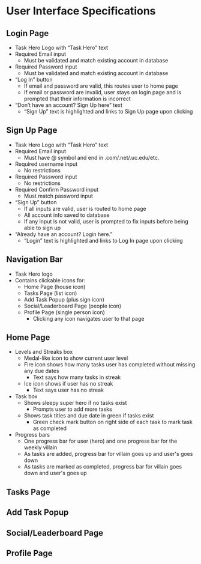 # User Interface Specifications
## Login Page
* Task Hero Logo with “Task Hero” text
* Required Email input
  * Must be validated and match existing account in database
* Required Password input
  * Must be validated and match existing account in database
* “Log In” button
  * If email and password are valid, this routes user to home page
  * If email or password are invalid, user stays on login page and is prompted that their information is incorrect
* “Don’t have an account? Sign Up here” text
  * “Sign Up” text is highlighted and links to Sign Up page upon clicking
## Sign Up Page
* Task Hero Logo with “Task Hero” text
* Required Email input
  * Must have @ symbol and end in .com/.net/.uc.edu/etc.
* Required username input
  * No restrictions
* Required Password input
  * No restrictions
* Required Confirm Password input
  * Must match password input
* “Sign Up” button
  * If all inputs are valid, user is routed to home page
  * All account info saved to database
  * If any input is not valid, user is prompted to fix inputs before being able to sign up
* “Already have an account? Login here.”
  * “Login” text is highlighted and links to Log In page upon clicking
## Navigation Bar
* Task Hero logo
* Contains clickable icons for:
  * Home Page (house icon)
  * Tasks Page (list icon)
  * Add Task Popup (plus sign icon)
  * Social/Leaderboard Page (people icon)
  * Profile Page (single person icon)
    * Clicking any icon navigates user to that page
## Home Page
* Levels and Streaks box
  * Medal-like icon to show current user level
  * Fire icon shows how many tasks user has completed without missing any due dates
    * Text says how many tasks in streak
  * Ice icon shows if user has no streak
    * Text says user has no streak
* Task box
  * Shows sleepy super hero if no tasks exist
    * Prompts user to add more tasks
  * Shows task titles and due date in green if tasks exist
    * Green check mark button on right side of each task to mark task as completed
* Progress bars
  * One progress bar for user (hero) and one progress bar for the weekly villain
  * As tasks are added, progress bar for villain goes up and user's goes down
  * As tasks are marked as completed, progress bar for villain goes down and user's goes up  
## Tasks Page
## Add Task Popup
## Social/Leaderboard Page
## Profile Page 
